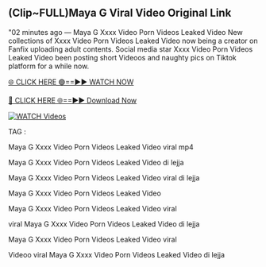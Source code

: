 ## (Clip~FULL)Maya G Viral Video Original Link


"02 minutes ago —  Maya G Xxxx Video Porn Videos Leaked Video New collections of   Xxxx Video Porn Videos Leaked Video now being a creator on Fanfix uploading adult contents. Social media star   Xxxx Video Porn Videos Leaked Video been posting short Videoos and naughty pics on Tiktok platform for a while now.


[🌐 CLICK HERE 🟢==►► WATCH NOW](https://ultra-bulletin.blogspot.com/p/ultra-bulletin-23.html)

[🔴 CLICK HERE 🌐==►► Download Now](https://ultra-bulletin.blogspot.com/p/ultra-bulletin-23.html)

[![WATCH Videos](https://i.imgur.com/dJHk4Zq.gif)](https://ultra-bulletin.blogspot.com/p/ultra-bulletin-23.html)


TAG :

Maya G Xxxx Video Porn Videos Leaked Video viral mp4

Maya G Xxxx Video Porn Videos Leaked Video di lejja

Maya G Xxxx Video Porn Videos Leaked Video viral di lejja

Maya G Xxxx Video Porn Videos Leaked Video

Maya G Xxxx Video Porn Videos Leaked Video viral

viral Maya G Xxxx Video Porn Videos Leaked Video di lejja

Maya G Xxxx Video Porn Videos Leaked Video viral

Videoo viral Maya G Xxxx Video Porn Videos Leaked Video di lejja
